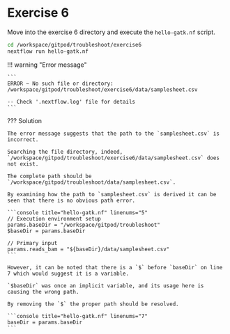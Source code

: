 # Exercise 6

Move into the exercise 6 directory and execute the `hello-gatk.nf` script.

```bash
cd /workspace/gitpod/troubleshoot/exercise6
nextflow run hello-gatk.nf
```

!!! warning "Error message"

    ```
    ERROR ~ No such file or directory: /workspace/gitpod/troubleshoot/exercise6/data/samplesheet.csv

    -- Check '.nextflow.log' file for details
    ```

??? Solution

    The error message suggests that the path to the `samplesheet.csv` is incorrect.

    Searching the file directory, indeed, `/workspace/gitpod/troubleshoot/exercise6/data/samplesheet.csv` does not exist.

    The complete path should be `/workspace/gitpod/troubleshoot/data/samplesheet.csv`.

    By examining how the path to `samplesheet.csv` is derived it can be seen that there is no obvious path error.

    ```console title="hello-gatk.nf" linenums="5"
    // Execution environment setup
    params.baseDir = "/workspace/gitpod/troubleshoot"
    $baseDir = params.baseDir

    // Primary input
    params.reads_bam = "${baseDir}/data/samplesheet.csv"
    ```

    However, it can be noted that there is a `$` before `baseDir` on line 7 which would suggest it is a variable.

    `$baseDir` was once an implicit variable, and its usage here is causing the wrong path.

    By removing the `$` the proper path should be resolved.

    ```console title="hello-gatk.nf" linenums="7"
    baseDir = params.baseDir
    ```

